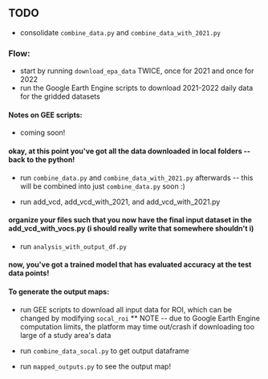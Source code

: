 ## TODO
- consolidate `combine_data.py` and `combine_data_with_2021.py`

### Flow:


- start by running `download_epa_data` TWICE, once for 2021 and once for 2022
- run the Google Earth Engine scripts to download 2021-2022 daily data for the gridded datasets

#### Notes on GEE scripts:
- coming soon!

#### okay, at this point you've got all the data downloaded in local folders -- back to the python!

- run `combine_data.py` and `combine_data_with_2021.py` afterwards -- this will be combined into just `combine_data.py` soon :)

- run add_vcd, add_vcd_with_2021, and add_vcd_with_2021.py

#### organize your files such that you now have the final input dataset in the add_vcd_with_vocs.py (i should really write that somewhere shouldn't i)

- run `analysis_with_output_df.py`

#### now, you've got a trained model that has evaluated accuracy at the test data points!

#### To generate the output maps:

- run GEE scripts to download all input data for ROI, which can be changed by modifying `socal_roi`
** NOTE -- due to Google Earth Engine computation limits, the platform may time out/crash if downloading too large of a study area's data

- run `combine_data_socal.py` to get output dataframe
- run `mapped_outputs.py` to see the output map!
